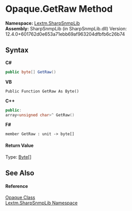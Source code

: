 # Opaque.GetRaw Method 
 

**Namespace:**&nbsp;<a href="N_Lextm_SharpSnmpLib">Lextm.SharpSnmpLib</a><br />**Assembly:**&nbsp;SharpSnmpLib (in SharpSnmpLib.dll) Version: 12.4.0+601762d0e653a71ebb69af963204dfbfb6c26b74

## Syntax

**C#**<br />
``` C#
public byte[] GetRaw()
```

**VB**<br />
``` VB
Public Function GetRaw As Byte()
```

**C++**<br />
``` C++
public:
array<unsigned char>^ GetRaw()
```

**F#**<br />
``` F#
member GetRaw : unit -> byte[] 

```


#### Return Value
Type: <a href="https://docs.microsoft.com/dotnet/api/system.byte" target="_blank" rel="noopener noreferrer">Byte</a>[]

## See Also


#### Reference
<a href="T_Lextm_SharpSnmpLib_Opaque">Opaque Class</a><br /><a href="N_Lextm_SharpSnmpLib">Lextm.SharpSnmpLib Namespace</a><br />